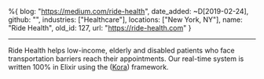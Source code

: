 %{
  blog: "https://medium.com/ride-health",
  date_added: ~D[2019-02-24],
  github: "",
  industries: ["Healthcare"],
  locations: ["New York, NY"],
  name: "Ride Health",
  old_id: 127,
  url: "https://ride-health.com"
}

---

Ride Health helps low-income, elderly and disabled patients who face transportation barriers reach their appointments. Our real-time system is written 100% in Elixir using the ([Kora](https://github.com/ironbay/kora)) framework.
